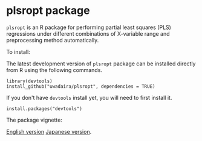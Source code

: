 # plsropt package

`plsropt` is an R package for performing partial least squares (PLS) regressions under different combinations of X-variable range and preprocessing method automatically.

To install: 

The latest development version of `plsropt` package can be installed directly from R using the following
commands. 

    library(devtools) 
    install_github("uwadaira/plsropt", dependencies = TRUE)
	
If you don't have `devtools` install yet, you will need to first install it. 

    install.packages("devtools")
	
The package vignette:

[English version](https://www.gitbook.com/book/uwadaira/plsropt_vignette_ver1-2-0/)
[Japanese version](https://sites.google.com/site/yuwadaira/R-package/plsropt).
